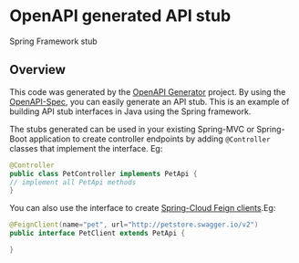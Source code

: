
# OpenAPI generated API stub

Spring Framework stub


## Overview
This code was generated by the [OpenAPI Generator](https://openapi-generator.tech) project.
By using the [OpenAPI-Spec](https://openapis.org), you can easily generate an API stub.
This is an example of building API stub interfaces in Java using the Spring framework.

The stubs generated can be used in your existing Spring-MVC or Spring-Boot application to create controller endpoints
by adding ```@Controller``` classes that implement the interface. Eg:
```java
@Controller
public class PetController implements PetApi {
// implement all PetApi methods
}
```

You can also use the interface to create [Spring-Cloud Feign clients](http://projects.spring.io/spring-cloud/spring-cloud.html#spring-cloud-feign-inheritance).Eg:
```java
@FeignClient(name="pet", url="http://petstore.swagger.io/v2")
public interface PetClient extends PetApi {

}
```
